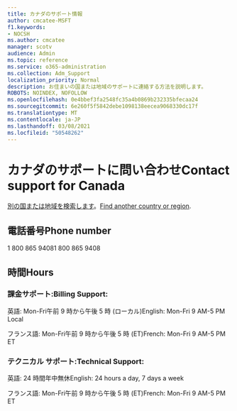 ```yaml
---
title: カナダのサポート情報
author: cmcatee-MSFT
f1.keywords:
- NOCSH
ms.author: cmcatee
manager: scotv
audience: Admin
ms.topic: reference
ms.service: o365-administration
ms.collection: Adm_Support
localization_priority: Normal
description: お住まいの国または地域のサポートに連絡する方法を説明します。
ROBOTS: NOINDEX, NOFOLLOW
ms.openlocfilehash: 0e4bbef3fa2548fc35a4b0869b232335bfecaa24
ms.sourcegitcommit: 6e260f5f5842debe1098138eecea9068330dc17f
ms.translationtype: MT
ms.contentlocale: ja-JP
ms.lasthandoff: 03/08/2021
ms.locfileid: "50548262"
---
```

# <a name="contact-support-for-canada"></a><span data-ttu-id="a31a2-103">カナダのサポートに問い合わせ</span><span class="sxs-lookup"><span data-stu-id="a31a2-103">Contact support for Canada</span></span>

<span data-ttu-id="a31a2-104">[別の国または地域を検索します](../contact-support-for-business-products.md)。</span><span class="sxs-lookup"><span data-stu-id="a31a2-104">[Find another country or region](../contact-support-for-business-products.md).</span></span>

## <a name="phone-number"></a><span data-ttu-id="a31a2-105">電話番号</span><span class="sxs-lookup"><span data-stu-id="a31a2-105">Phone number</span></span>
<span data-ttu-id="a31a2-106">1 800 865 9408</span><span class="sxs-lookup"><span data-stu-id="a31a2-106">1 800 865 9408</span></span>

## <a name="hours"></a><span data-ttu-id="a31a2-107">時間</span><span class="sxs-lookup"><span data-stu-id="a31a2-107">Hours</span></span>
### <a name="billing-support"></a><span data-ttu-id="a31a2-108">課金サポート:</span><span class="sxs-lookup"><span data-stu-id="a31a2-108">Billing Support:</span></span>

<span data-ttu-id="a31a2-109">英語: Mon-Fri午前 9 時から午後 5 時 (ローカル)</span><span class="sxs-lookup"><span data-stu-id="a31a2-109">English: Mon-Fri 9 AM-5 PM Local</span></span>

<span data-ttu-id="a31a2-110">フランス語: Mon-Fri午前 9 時から午後 5 時 (ET)</span><span class="sxs-lookup"><span data-stu-id="a31a2-110">French: Mon-Fri 9 AM-5 PM ET</span></span>

### <a name="technical-support"></a><span data-ttu-id="a31a2-111">テクニカル サポート:</span><span class="sxs-lookup"><span data-stu-id="a31a2-111">Technical Support:</span></span>

<span data-ttu-id="a31a2-112">英語: 24 時間年中無休</span><span class="sxs-lookup"><span data-stu-id="a31a2-112">English: 24 hours a day, 7 days a week</span></span>

<span data-ttu-id="a31a2-113">フランス語: Mon-Fri午前 9 時から午後 5 時 (ET)</span><span class="sxs-lookup"><span data-stu-id="a31a2-113">French: Mon-Fri 9 AM-5 PM ET</span></span>
